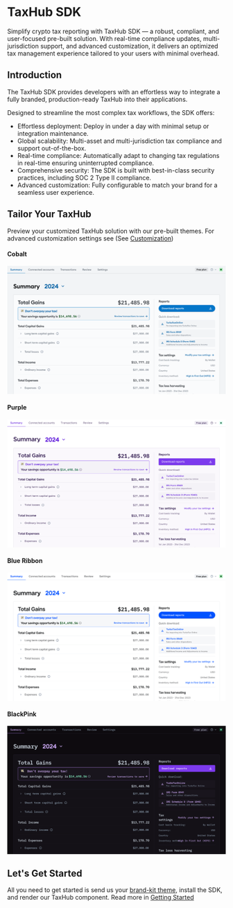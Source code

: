 # TaxHub SDK

Simplify crypto tax reporting with TaxHub SDK — a robust, compliant, and user-focused pre-built solution. With real-time compliance updates, multi-jurisdiction support, and advanced customization, it delivers an optimized tax management experience tailored to your users with minimal overhead.

## Introduction

The TaxHub SDK provides developers with an effortless way to integrate a fully branded, production-ready TaxHub into their applications.

Designed to streamline the most complex tax workflows, the SDK offers:

-   Effortless deployment: Deploy in under a day with minimal setup or integration maintenance.
-   Global scalability: Multi-asset and multi-jurisdiction tax compliance and support out-of-the-box.
-   Real-time compliance: Automatically adapt to changing tax regulations in real-time ensuring uninterrupted compliance.
-   Comprehensive security: The SDK is built with best-in-class security practices, including SOC 2 Type II compliance.
-   Advanced customization: Fully configurable to match your brand for a seamless user experience.

## Tailor Your TaxHub

Preview your customized TaxHub solution with our pre-built themes. For advanced customization settings see (See&nbsp;[Customization](/Customization))

<!-- tabs:start -->

#### **Cobalt**

![Cobalt](media/cobalt.png)

#### **Purple**

![Purple Theme](media/Purple.png)

#### **Blue Ribbon**

![Blue Ribbon Theme](media/BlueRibbon.png)

#### **BlackPink**

![Black Pink Theme](media/Blackpink.png)

<!-- tabs:end -->

## Let's Get Started

All you need to get started is send us your [brand-kit theme](Customization), install the SDK, and render our TaxHub component. Read more in [Getting Started](GettingStarted)
